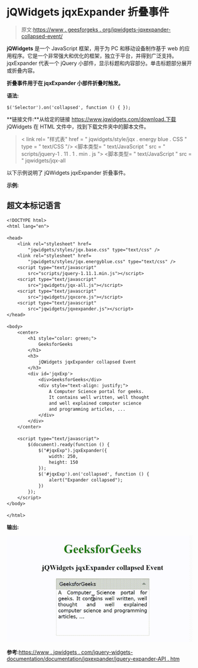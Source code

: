 # jQWidgets jqxExpander 折叠事件

> 原文:[https://www . geesforgeks . org/jqwidgets-jqxexpander-collapsed-event/](https://www.geeksforgeeks.org/jqwidgets-jqxexpander-collapsed-event/)

**jQWidgets** 是一个 JavaScript 框架，用于为 PC 和移动设备制作基于 web 的应用程序。它是一个非常强大和优化的框架，独立于平台，并得到广泛支持。jqxExpander 代表一个 jQuery 小部件，显示标题和内容部分。单击标题部分展开或折叠内容。

**折叠事件用于在 jqxExpander 小部件折叠时触发。**

**语法:**

```
$('Selector').on('collapsed', function () { });
```

**链接文件:**从给定的链接 https://www.jqwidgets.com/download.下载 jQWidgets 在 HTML 文件中，找到下载文件夹中的脚本文件。

> <link rel="”stylesheet”" href="”jqwidgets/styles/jqx.base.css”" type="”text/css”">
> < link rel= "样式表" href = " jqwidgets/style/jqx . energy blue . CSS " type = " text/CSS "/>
> <脚本类型= " text/JavaScript " src = " scripts/jquery-1 . 11 . 1 . min . js "></脚本>
> <脚本类型= " text/JavaScript " src = " jqwidgets/jqx-all

以下示例说明了 jQWidgets jqxExpander 折叠事件。

**示例:**

## 超文本标记语言

```
<!DOCTYPE html>
<html lang="en">

<head>
    <link rel="stylesheet" href=
        "jqwidgets/styles/jqx.base.css" type="text/css" />
    <link rel="stylesheet" href=
        "jqwidgets/styles/jqx.energyblue.css" type="text/css" />
    <script type="text/javascript" 
        src="scripts/jquery-1.11.1.min.js"></script>
    <script type="text/javascript" 
        src="jqwidgets/jqx-all.js"></script>
    <script type="text/javascript" 
        src="jqwidgets/jqxcore.js"></script>
    <script type="text/javascript" 
        src="jqwidgets/jqxexpander.js"></script>
</head>

<body>
    <center>
        <h1 style="color: green;">
            GeeksforGeeks
        </h1>
        <h3>
            jQWidgets jqxExpander collapsed Event
        </h3>
        <div id='jqxExp'>
            <div>GeeksforGeeks</div>
            <div style="text-align: justify;"> 
                A Computer Science portal for geeks.
                It contains well written, well thought 
                and well explained computer science
                and programming articles, ...
            </div>
        </div>
    </center>

    <script type="text/javascript">
        $(document).ready(function () {
            $("#jqxExp").jqxExpander({
                width: 250,
                height: 150
            });
            $('#jqxExp').on('collapsed', function () {
                alert("Expander collapsed");
            })
        });
    </script>
</body>

</html>
```

**输出:**

![](img/09a9ad6ae790a387f431efe932c45d9a.png)

**参考:**[https://www . jqwidgets . com/jquery-widgets-documentation/documentation/jqxexpander/jquery-expander-API . htm](https://www.jqwidgets.com/jquery-widgets-documentation/documentation/jqxexpander/jquery-expander-api.htm)